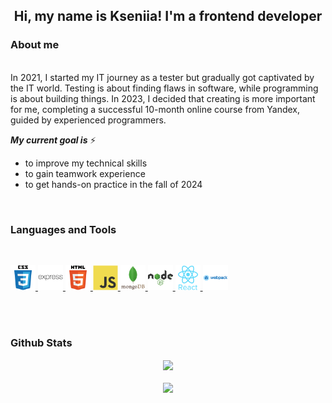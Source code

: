 ## <div align="center">Hi, my name is Kseniia!  I'm a frontend developer</div>  
  

### About me
<br/> 
In 2021, I started my IT journey as a tester but gradually got captivated by the IT world. Testing is about finding flaws in software, while programming is about building things. In 2023, I decided that creating is more important for me, completing a successful 10-month online course from Yandex, guided by experienced programmers.

***My current goal is*** ⚡  
* to improve my technical skills  
* to gain teamwork experience  
* to get hands-on practice in the fall of 2024  
  

<br/>  


### Languages and Tools
<br/>  
<p align="left"> <a href="https://www.w3schools.com/css/" target="_blank" rel="noreferrer"> <img src="https://raw.githubusercontent.com/devicons/devicon/master/icons/css3/css3-original-wordmark.svg" alt="css3" width="40" height="40"/> </a> <a href="https://expressjs.com" target="_blank" rel="noreferrer"> <img src="https://raw.githubusercontent.com/devicons/devicon/master/icons/express/express-original-wordmark.svg" alt="express" width="40" height="40"/> </a> <a href="https://www.w3.org/html/" target="_blank" rel="noreferrer"> <img src="https://raw.githubusercontent.com/devicons/devicon/master/icons/html5/html5-original-wordmark.svg" alt="html5" width="40" height="40"/> </a> <a href="https://developer.mozilla.org/en-US/docs/Web/JavaScript" target="_blank" rel="noreferrer"> <img src="https://raw.githubusercontent.com/devicons/devicon/master/icons/javascript/javascript-original.svg" alt="javascript" width="40" height="40"/> </a> <a href="https://www.mongodb.com/" target="_blank" rel="noreferrer"> <img src="https://raw.githubusercontent.com/devicons/devicon/master/icons/mongodb/mongodb-original-wordmark.svg" alt="mongodb" width="40" height="40"/> </a> <a href="https://nodejs.org" target="_blank" rel="noreferrer"> <img src="https://raw.githubusercontent.com/devicons/devicon/master/icons/nodejs/nodejs-original-wordmark.svg" alt="nodejs" width="40" height="40"/> </a> <a href="https://reactjs.org/" target="_blank" rel="noreferrer"> <img src="https://raw.githubusercontent.com/devicons/devicon/master/icons/react/react-original-wordmark.svg" alt="react" width="40" height="40"/> </a> <a href="https://webpack.js.org" target="_blank" rel="noreferrer"> <img src="https://raw.githubusercontent.com/devicons/devicon/d00d0969292a6569d45b06d3f350f463a0107b0d/icons/webpack/webpack-original-wordmark.svg" alt="webpack" width="40" height="40"/> </a> </p>

<br/>  

<br/>  

### Github Stats   
<div align="center"><img src="https://github-readme-stats.vercel.app/api/top-langs/?username=TikhonovaKs&hide_border=true&layout=compact" align="center" /></div>

<br />

<div align="center"><img src="https://github-readme-stats.vercel.app/api?username=TikhonovaKs&show_icons=true&count_private=true&hide_border=true" align="center" /></div>  

<br />

